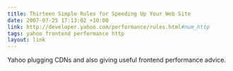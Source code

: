 ```yaml
---
title: Thirteen Simple Rules for Speeding Up Your Web Site
date: 2007-07-25 17:13:02 +10:00
link: http://developer.yahoo.com/performance/rules.html#num_http
tags: yahoo frontend performance http
layout: link
---
```

Yahoo plugging CDNs and also giving useful frontend performance advice.
